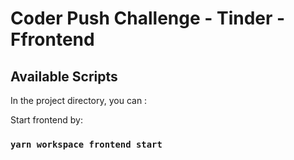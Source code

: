 # Coder Push Challenge - Tinder -Ffrontend

## Available Scripts

In the project directory, you can :

Start frontend by:

### `yarn workspace frontend start`